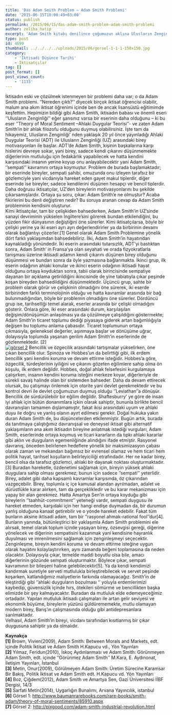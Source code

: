 ```yaml
---
title: 'Das Adam Smith Problem – Adam Smith Problemi'
date: '2015-06-15T10:00:49+03:00'
status: publish
permalink: /2015/06/15/das-adam-smith-problem-adam-smith-problemi
author: zeliha_hatip
excerpt: 'Adam Smith kitabı denilince çoğumuzun aklına Ulusların Zenginliği gelir. Çünkü iktisatçılar olarak haşır neşir olduğumuz işlerin kapsamında bu kitap vardır ve epey de popülerdir. Şanslı olanlarımız ise Adam Smith''in daha önceden Ahlaki Duygular Teorisi kitabını yazdığını duymuştur. Bu iki kitap arasındaki ve Adam Smith''e ait iki farklı düşünce yazının konusu olmuştur.'
type: post
id: 4699
thumbnail: ../../../../uploads/2015/06/gorsel-1-1-1-150x150.jpg
category:
    - 'İktisadi Düşünce Tarihi'
    - İktisatçılar
tag: []
post_format: []
post_views_count:
    - '1133'
---
```

İktisadın eski ve çözülmek istenmeyen bir problemi daha var; o da Adam Smith problemi. ‘’Nereden çıktı?’’ diyecek birçok iktisat öğrencisi olabilir, malum ana akım iktisat öğrenimi içinde ben de ancak lisansüstü eğitimimde keşfettim. Hepimizin bildiği gibi Adam Smith, iktisadın babası ve önemli eseri ‘’Ulusların Zenginliği’’ eğer şansınız varsa bir eserinin daha olduğunu – ki bu eser ‘’Theory of Moral Sentiment –Ahlaki Duygular Teorisi’’- ve zaten Adam Smith’in bir ahlak filozofu olduğunu duymuş olabilirsiniz. İşte tam da hikayemiz, Ulusların Zenginliği’ nden yaklaşık 20 yıl önce yayınladığı Ahlaki Duygular Teorisi (ADT) ile Ulusların Zenginliği (UZ) arasındaki birey motivasyonları ile başlar. ADT’de Adam Smith, kişinin başkalarına karşı hislerini devreye sokar, yani birey, sadece kendi çıkarını düşünmemekte diğerlerinin mutluluğu için fedakârlık yapabilecek ve hatta kendini karşısındaki insanın yerine koyup onu anlayabilecektir yani Adam Smith, ‘’sempati’’ kavramını ortaya koymuştur. Problem de burada başlamaktadır; bir eserinde bireyler, sempati sahibi, omuzunda onu izleyen tarafsız bir gözlemciyle yani vicdanıyla hareket eden gayet makul tiplerdir, diğer eserinde ise bireyler, sadece kendilerini düşünen hesapçı ve bencil tiplerdir. Daha doğrusu iktisatçılar, UZ’den bireylerin motivasyonlarını bu şekilde çıkarsamışlardır. Ortaya şu soru, çıkar: Adam Smith’e ne olmuştur? Acaba fikirlerini bu denli değiştiren nedir? Bu soruya aranan cevap da Adam Smith probleminin kendisini oluşturur.  
Kimi iktisatçılar, tam bir çelişkiden bahsederken, Adam Smith’in UZ’sinde sanayi devriminin yükselen İngiltere’sini görerek bundan etkilendiğini, bu yüzden fikir dünyasının değiştiğini öne sürerler. Kimi iktisatçılarsa, böyle bir çelişki yerine ya iki eseri ayrı ayrı değerlendirirler ya da birbirinin devamı olarak bağlantıyı çözerler.\[1\] Genel olarak Adam Smith Problemine yönelik dört farklı yaklaşımdan bahsedebiliriz. İlki, Adam Smith’in hayatından kaynakladığı yönündedir. İki eserin arasındaki tutarsızlık, ADT’yi bastıktan sonra, Adam Smith’ in Fransa’ya olan seyahati ve orada fizyokratlarla tanışması üzerine iktisadi adamın kendi çıkarını düşünen birey olduğunu düşünmesi ve bundan sonra da öyle yazmasına bağlanmakta. İkinci grup, ilk eserin odağının ahlaki konular ve ikinci eserin odağının iktisadi hayat olduğunu ortaya koyduktan sonra, tabii olarak birincisinde sempatiye dayanan bir açıklama getirildiğini ikincisinde de yine tabiatıyla çıkar peşinde koşan bireyden bahsedildiğini düşünmektedir. Üçüncü grup, sahte bir problem olarak görür ve çelişkinin olmadığını öne sürerek, iki eserde birbirinden farklı terminolojinin olduğu ve hatta kavramlar arasında bir bağ bulunmadığından, böyle bir problemin olmadığını öne sürerler. Dördüncü grup ise, tarihselliği temel alarak, eserler arasında bir çelişki olmadığını gösterir. Onlara göre, iki eser arasındaki durum, karşılaşılan değişim/dönüşümün anlaşılması ya da çözülmeye çalışıldığını göstermekte; Adam Smith’in ticaret toplumu dediği piyasaya giderek artan bağımlılığıyla değişen bu toplumu anlama çabasıdır. Ticaret toplumunun ortaya çıkmasıyla, geleneksel değerler, aşınmaya başlar ve dönüşüme uğrar, dolayısıyla toplumda yaşanan gerilim Adam Smith’in eserlerinde de gözlenmektedir. \[2\]  
[![görsel 2](../../../../uploads/2015/06/gorsel-2-1-1.jpg)](https://iktisadiyat.com/wp-content/uploads/2015/06/gorsel-2-1-1.jpg) Bencillik ve özgecilik arasındaki tartışmalar yükselirken, öne çıkan bencillik olur. Spinoza ve Hobbes’un da belirttiği gibi, ilk erdem bencillik yani kendini koruma ve devam ettirme isteğidir. Hobbes’a göre, özgecilik, türdeşlerinin iyiliğini ve çıkarını gözeten eğilimlere sahip olma ön koşulu, ilk erdem değildir. Hobbes, doğal ahlak felsefesini kurgulamaya çalışırken, insanın kendini koruma isteğini merkeze koyar, diğerleriyle de sürekli savaş halinde olan bir sistemden bahseder. Daha da devam ettirecek olursak, bu çatışmayı önlemek için otorite yani devlet gerekmektedir ve bu kontrol devri ile devlet çoğumuzun duymuş olduğu ‘’Leviathan’’a dönüşür. Bencillik de sürdürülebilir bir eğilim değildir. Shaftesburry’ ye göre de insan iyi ahlak için bütün donanımlara içkin olarak sahiptir, bununla birlikte bencil davranışları tamamen dışlamamıştır, fakat ikisi arasındaki uyum ve ahlaki duyu ile doğru ve yanlış olanın ayırt edilmesi gerekir. Doğal hukuka yakın duran Adam Smith de, bu düşüncelerden etkilenmiştir. Bugün artık, burada da tanıtmaya çalıştığımız davranışsal ve deneysel iktisat gibi alternatif yaklaşımların ana akım iktisadın bireyine anlatmak istediği vurguları, Adam Smith, eserlerinde ortaya koymuş ve ticari kararların da tıpkı ahlaki kararlar gibi aklın ve duyguların egemenliğinde alındığını ifade etmiştir. Rasyonel davranış, önceden belirlenen hedeflere yönelik bir maksimizasyon çabası olarak zaman ve mekandan bağımsız bir evrensel olamaz ve hem ticari hem politik hayat, tarihsel koşulların belirleyiciliği etrafındadır. Her ne kadar birey, bencil olsa da tarafsız gözlemci, ahlaki bir dayanak noktası oluşturmaktadır.\[3\] Buradan hareketle, özdenetimi sağlamak için, bireyin yüksek ahlaki duygulara sahip olması gerekmez; bunun için sadece ‘’sempati’’ yeterlidir. Birey, adalet gibi daha kapsamlı kavramlar karşısında, öz çıkarından vazgeçebilir. Birey, toplumla iç içe kamusal alandan ayrılmadan, adalet ve dürüstlükle karar alırken, tam da gerçeklikledir ve bu karar mekanizması için yapay bir alan gerekmez. Hatta Amartya Sen’in ortaya koyduğu gibi bireylerin ‘’taahhüt-commitment’’ yeteneği vardır, sempati duygusu ile hareket etmeden, karşıdaki için her hangi endişe duymadan da, bir durumun yanlış olduğuna kanaat getirebilir ve o yönde hareket edebilir. Fakat tüm bunların aksine iktisadi adam, tam bir ‘’rasyonel ahmak-rational fool’’dur\[4\].  
Bunların yanında, bütünleştirici bir yaklaşımla Adam Smith problemini ele alırsak, temel olarak toplum içinde yaşayan birey, özsevgisi gereği, diğerine yönelecek ve diğerinin sempatisini kazanmak yani kendisine hayranlık duyulması ve imrenilmesini sağlamak için zenginleşmeyi seçecektir. Zenginleşme, bireyin kendini koruma ve devam ettirme isteğine uygun olarak hayatını kolaylaştırırken, aynı zamanda beğeni toplamasına da neden olacaktır. Dolayısıyla çıkar, temelde maddi boyutlu olsa bile, amacı diğerlerinin gözünde sempati oluşturmaktır. Böylece çıkar, sempati kavramının bir bileşeni haline gelebilecektir\[5\]. Ya da kendi kendimizi kandırmak suretiyle serveti mutlulukla birleştirebilecek ve servet peşinde koşarken, katlandığımız maliyetlerin farkında olamayacağız. Smith’in de eleştirdiği gibi ‘’ahlaki duyguların bozulması ‘’ yoluyla erdemlerimizi kaybedip, güvensizlik içinde hırs, ötekileri sömürme ve bencillikten başka elimizde bir şey kalmayacaktır. Buradan da mutluluk elde edemeyeceğimiz ortadadır. Yapılan mutluluk iktisadı çalışmaları ile artan gelir seviyesi ve ekonomik büyüme, bireylerin yüzünü güldürememekte, mutlu olamayan modern birey, Barış’ın çalışmasında olduğu gibi antidepresanlara sarılmaktadır.  
Velhasıl, Adam Smith’in bireyi, vicdanı tarafından kısıtlanmış bir çıkar duygusuna sahiptir ya da olmalıdır.

**Kaynakça**  
**\[1\]** Brown, Vivien(2009), Adam Smith: Between Morals and Markets, edt. içinde Politik İktisat ve Adam Smith H.Kapucu vd., Yön Yayınları  
**\[2\]** Yılmaz, Feridun(2010), İskoç Aydınlanması ve Adam Smith: Görünmeyen Adam Smith, edt. içinde ‘’Görünmez Adam Smith’’ M.Kara, E. Aydınonat, İletişim Yayınları, İstanbul  
**\[3\]** Metin, Onur(2009), Görülmeyen Adam Smith: Üretim Sürecine Karamsar Bir Bakış, Politik İktisat ve Adam Smith edt. H.Kapucu vd. Yön Yayınları  
**\[4\]** Boz, Çiğdem(2012), Adam Smith ve Amartya Sen, Gazi Üniversitesi İİBF Dergisi, 14/3  
**\[5\]** Sarfati Metin(2014), Uygarlığın Bunalımı, Arvana Yayıncılık, istanbul  
**\[6\]** Görsel 1: http://www.baumanrarebooks.com/rare-books/smith-adam/theory-of-moral-sentiments/85910.aspx  
**\[7\]** Görsel 2: http://pixgood.com/adam-smith-industrial-revolution.html